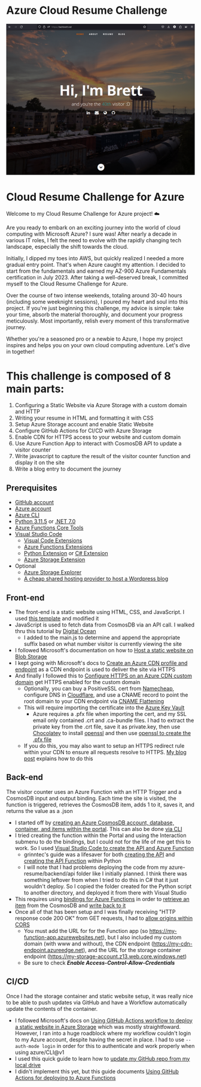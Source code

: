 # Azure Cloud Resume Challenge

![screenshot of techbrett.net](/frontend/images/site3.png)

# Cloud Resume Challenge for Azure

Welcome to my Cloud Resume Challenge for Azure project! ☁️

Are you ready to embark on an exciting journey into the world of cloud computing with Microsoft Azure? I sure was! After nearly a decade in various IT roles, I felt the need to evolve with the rapidly changing tech landscape, especially the shift towards the cloud.

Initially, I dipped my toes into AWS, but quickly realized I needed a more gradual entry point. That's when Azure caught my attention. I decided to start from the fundamentals and earned my AZ-900 Azure Fundamentals certification in July 2023. After taking a well-deserved break, I committed myself to the Cloud Resume Challenge for Azure.

Over the course of two intense weekends, totaling around 30-40 hours (including some weeknight sessions), I poured my heart and soul into this project. If you're just beginning this challenge, my advice is simple: take your time, absorb the material thoroughly, and document your progress meticulously. Most importantly, relish every moment of this transformative journey.

Whether you're a seasoned pro or a newbie to Azure, I hope my project inspires and helps you on your own cloud computing adventure. Let's dive in together!

# This challenge is composed of 8 main parts:

1. Configuring a Static Website via Azure Storage with a custom domain and HTTP
2. Writing your resume in HTML and formatting it with CSS
3. Setup Azure Storage account and enable Static Website
4. Configure GitHub Actions for CI/CD with Azure Storage
5. Enable CDN for HTTPS access to your website and custom domain
6. Use Azure Function App to interact with CosmosDB API to update a visitor counter
7. Write javascript to capture the result of the visitor counter function and display it on the site
8. Write a blog entry to document the journey


## Prerequisites
- [GitHub account](https://github.com/join)
- [Azure account](https://azure.microsoft.com/en-us/free)
- [Azure CLI](https://docs.microsoft.com/en-us/cli/azure/install-azure-cli)
- [Python 3.11.5](https://www.python.org/downloads/) or [.NET 7.0](https://dotnet.microsoft.com/en-us/download/dotnet/7.0)
- [Azure Functions Core Tools](https://learn.microsoft.com/en-us/azure/azure-functions/functions-run-local)
- [Visual Studio Code](https://code.visualstudio.com)
  - [Visual Code Extensions](https://code.visualstudio.com/docs/introvideos/extend)
  - [Azure Functions Extensions](https://marketplace.visualstudio.com/items?itemName=ms-azuretools.vscode-azurefunctions)
  - [Python Extension](https://marketplace.visualstudio.com/items?itemName=ms-python.python) or [C# Extension](https://marketplace.visualstudio.com/items?itemName=ms-dotnettools.csharp)
  - [Azure Storage Extension](https://marketplace.visualstudio.com/items?itemName=ms-azuretools.vscode-azurestorage)
- Optional
  - [Azure Storage Explorer](https://www.namecheap.com/hosting/shared/)
  - [A cheap shared hosting provider to host a Wordpress blog](https://www.namecheap.com/hosting/shared/)

## Front-end
- The front-end is a static website using HTML, CSS, and JavaScript. I used [this template](https://styleshout.com/free-templates/ceevee/) and modified it
- JavaScript is used to fetch data from CosmosDB via an API call. I walked thru this tutorial by [Digital Ocean](https://www.digitalocean.com/community/tutorials/how-to-use-the-javascript-fetch-api-to-get-data)
  - I added to the main.js to determine and append the appropriate suffix based on what number visitor is currently viewing the site
- I followed Microsoft's documentation on how to [Host a static website on Blob Storage](https://learn.microsoft.com/en-us/azure/storage/blobs/storage-blob-static-website-host)
- I kept going with Microsoft's docs to [Create an Azure CDN profile and endpoint](https://learn.microsoft.com/en-us/azure/cdn/cdn-create-new-endpoint) as a CDN endpoint is used to deliver the site via HTTPS
- And finally I followed this to [Configure HTTPS on an Azure CDN custom domain](https://learn.microsoft.com/en-us/azure/cdn/cdn-custom-ssl) get HTTPS enabled for the custom domain
  - Optionally, you can buy a PositiveSSL cert from [Namecheap](https://www.namecheap.com/security/ssl-certificates/), configure DNS in [Cloudflare](https://www.cloudflare.com/), and use a CNAME record to point the root domain to your CDN endpoint via [CNAME Flattening](https://developers.cloudflare.com/dns/cname-flattening/)
  - This will require importing the certificate into the [Azure Key Vault](https://learn.microsoft.com/en-us/azure/key-vault/certificates/tutorial-import-certificate?tabs=azure-portal)
    - Azure requires a .pfx file when importing the cert, and my SSL email only contained .crt and .ca-bundle files. I had to extract the private key from the .crt file, save it as private.key, then use [Chocolatey](https://chocolatey.org/install) to install [openssl](https://community.chocolatey.org/packages/openssl) and then use [openssl to create the .pfx file](https://stackoverflow.com/questions/6307886/how-to-create-pfx-file-from-certificate-and-private-key)
  - If you do this, you may also want to setup an HTTPS redirect rule within your CDN to ensure all requests resolve to HTTPS. [My blog post](https://blog.techbrett.net/?p=240) explains how to do this

## Back-end
The visitor counter uses an Azure Function with an HTTP Trigger and a CosmosDB input and output binding. Each time the site is visited, the function is triggered, retrieves the CosmosDB item, adds 1 to it, saves it, and returns the value as a .json
- I started off by [creating an Azure CosmosDB account, database, container, and items within the portal](https://learn.microsoft.com/en-us/azure/cosmos-db/nosql/quickstart-portal). This can also be done [via CLI](https://learn.microsoft.com/en-us/azure/cosmos-db/scripts/cli/nosql/serverless)
- I tried creating the function within the Portal and using the Interaction submenu to do the bindings, but I could not for the life of me get this to work. So I used [Visual Studio Code to create the API and Azure Function](https://learn.microsoft.com/en-us/azure/azure-functions/functions-develop-vs-code?tabs=node-v3%2Cpython-v2%2Cin-process&pivots=programming-language-python)
  - grinntec's guide was a lifesaver for both [creating the API](https://www.grinntec.net/docs/cloudresumechallenge/chunk2-backend/09-create-api-resource/09-create-api-resource-azure/) and [creating the API Function](https://www.grinntec.net/docs/cloudresumechallenge/chunk2-backend/10-create-api-function/10-create-api-function-azure/) within Python
  - I will note that I had problems deploying the code from my azure-resume/backend/api folder like I initially planned. I think there was something leftover from when I tried to do this in C# that it just wouldn't deploy. So I copied the folder created for the Python script to another directory, and deployed it from there with Visual Studio
- This requires using [bindings for Azure Functions](https://learn.microsoft.com/en-us/azure/azure-functions/functions-bindings-cosmosdb-v2?tabs=in-process%2Cextensionv4&pivots=programming-language-python) in order to [retrieve an item](https://learn.microsoft.com/en-us/azure/azure-functions/functions-bindings-cosmosdb-v2-input?tabs=python-v2%2Cin-process%2Cnodejs-v4%2Cextensionv4&pivots=programming-language-python) from the CosmosDB and [write back to it](https://learn.microsoft.com/en-us/azure/azure-functions/functions-bindings-cosmosdb-v2-output?tabs=python-v2%2Cin-process%2Cnodejs-v4%2Cextensionv4&pivots=programming-language-python)
- Once all of that has been setup and I was finally receiving "HTTP response code 200 OK" from GET requests, I had to [allow origins within CORS](https://learn.microsoft.com/en-us/azure/azure-functions/functions-how-to-use-azure-function-app-settings?tabs=portal#cors)
  - You must add the URL for for the Function app (so https://my-function-app.azurewebsites.net), but I also included my custom domain (with www and without), the CDN endpoint (https://my-cdn-endpoint.azureedge.net), and the URL for the storage container endpoint (https://my-storage-account.z13.web.core.windows.net)
  - Be sure to check **_Enable Access-Control-Allow-Credentials_**

## CI/CD
Once I had the storage container and static website setup, it was really nice to be able to push updates via GitHub and have a Workflow automatically update the contents of the container. 
- I followed Microsoft's docs on [Using GitHub Actions workflow to deploy a static website in Azure Storage](https://learn.microsoft.com/en-us/azure/storage/blobs/storage-blobs-static-site-github-actions?tabs=userlevel) which was mostly straightfoward. However, I ran into a huge roadblock where my workflow couldn't login to my Azure account, despite having the secret in place. I had to use `--auth-mode login` in order for this to authenticate and work properly when using azure/CLI@v1
- I used this quick guide to learn how to [update my GitHub repo from my local drive](https://medium.com/@avivamazurek/how-to-update-a-github-repository-from-your-local-drive-e765eb48a691)
- I didn't implement this yet, but this guide documents [Using GitHub Actions for deploying to Azure Functions](https://github.com/marketplace/actions/azure-functions-action)
